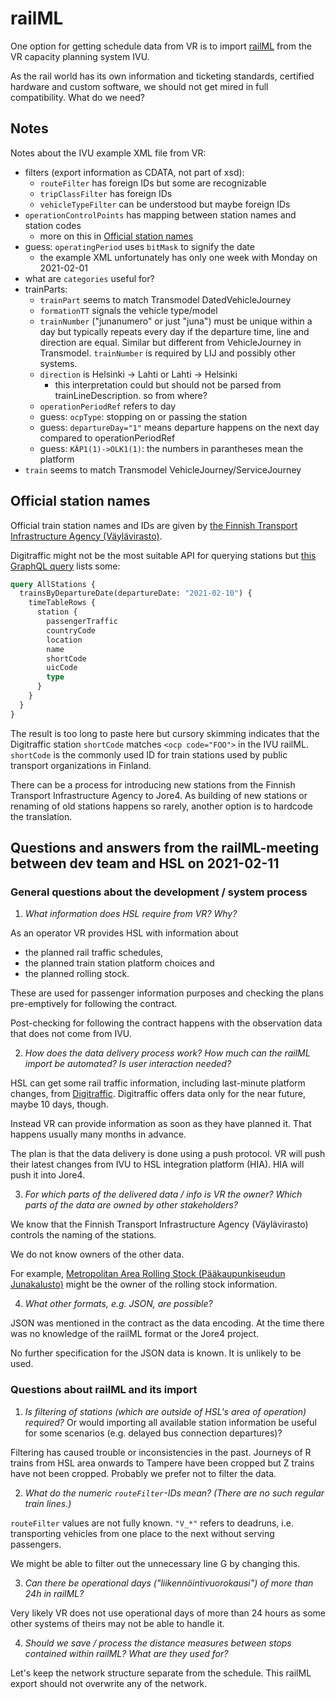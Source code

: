 # railML

One option for getting schedule data from VR is to import [railML](https://www.railml.org/) from the VR capacity planning system IVU.

As the rail world has its own information and ticketing standards, certified hardware and custom software, we should not get mired in full compatibility.
What do we need?

## Notes

Notes about the IVU example XML file from VR:
- filters (export information as CDATA, not part of xsd):
  - `routeFilter` has foreign IDs but some are recognizable
  - `tripClassFilter` has foreign IDs
  - `vehicleTypeFilter` can be understood but maybe foreign IDs
- `operationControlPoints` has mapping between station names and station codes
  - more on this in [Official station names](#official-station-names)
- guess: `operatingPeriod` uses `bitMask` to signify the date
  - the example XML unfortunately has only one week with Monday on 2021-02-01
- what are `categories` useful for?
- trainParts:
  - `trainPart` seems to match Transmodel DatedVehicleJourney
  - `formationTT` signals the vehicle type/model
  - `trainNumber` ("junanumero" or just "juna") must be unique within a day but typically repeats every day if the departure time, line and direction are equal.
    Similar but different from VehicleJourney in Transmodel.
    `trainNumber` is required by LIJ and possibly other systems.
  - `direction` is Helsinki -> Lahti or Lahti -> Helsinki
    - this interpretation could but should not be parsed from trainLineDescription. so from where?
  - `operationPeriodRef` refers to day
  - guess: `ocpType`: stopping on or passing the station
  - guess: `departureDay="1"` means departure happens on the next day compared to operationPeriodRef
  - guess: `KÄP1(1)->OLK1(1)`: the numbers in parantheses mean the platform
- `train` seems to match Transmodel VehicleJourney/ServiceJourney

## Official station names

Official train station names and IDs are given by [the Finnish Transport Infrastructure Agency (Väylävirasto)](https://julkaisut.vayla.fi/pdf12/vj_2019-25_luettelo_rautatieliikennepaikoista_web.pdf).

Digitraffic might not be the most suitable API for querying stations but [this GraphQL query](https://rata.digitraffic.fi/api/v2/graphql/graphiql?query=query%20AllStations%20%7B%0A%20%20trainsByDepartureDate(departureDate%3A%20%222021-02-10%22)%20%7B%0A%20%20%20%20timeTableRows%20%7B%0A%20%20%20%20%20%20station%20%7B%0A%20%20%20%20%20%20%20%20passengerTraffic%0A%20%20%20%20%20%20%20%20countryCode%0A%20%20%20%20%20%20%20%20location%0A%20%20%20%20%20%20%20%20name%0A%20%20%20%20%20%20%20%20shortCode%0A%20%20%20%20%20%20%20%20uicCode%0A%20%20%20%20%20%20%20%20type%0A%20%20%20%20%20%20%7D%0A%20%20%20%20%7D%0A%20%20%7D%0A%7D%0A&operationName=AllStations) lists some:
```graphql
query AllStations {
  trainsByDepartureDate(departureDate: "2021-02-10") {
    timeTableRows {
      station {
        passengerTraffic
        countryCode
        location
        name
        shortCode
        uicCode
        type
      }
    }
  }
}
```

The result is too long to paste here but cursory skimming indicates that the Digitraffic station `shortCode` matches `<ocp code="FOO">` in the IVU railML.
`shortCode` is the commonly used ID for train stations used by public transport organizations in Finland.

There can be a process for introducing new stations from the Finnish Transport Infrastructure Agency to Jore4.
As building of new stations or renaming of old stations happens so rarely, another option is to hardcode the translation.

## Questions and answers from the railML-meeting between dev team and HSL on 2021-02-11

### General questions about the development / system process

1. *What information does HSL require from VR? Why?*

As an operator VR provides HSL with information about
- the planned rail traffic schedules,
- the planned train station platform choices and
- the planned rolling stock.

These are used for passenger information purposes and checking the plans pre-emptively for following the contract.

Post-checking for following the contract happens with the observation data that does not come from IVU.

2. *How does the data delivery process work? How much can the railML import be automated? Is user interaction needed?*

HSL can get some rail traffic information, including last-minute platform changes, from [Digitraffic](https://www.digitraffic.fi/).
Digitraffic offers data only for the near future, maybe 10 days, though.

Instead VR can provide information as soon as they have planned it.
That happens usually many months in advance.

The plan is that the data delivery is done using a push protocol.
VR will push their latest changes from IVU to HSL integration platform (HIA).
HIA will push it into Jore4.

3. *For which parts of the delivered data / info is VR the owner? Which parts of the data are owned by other stakeholders?*

We know that the Finnish Transport Infrastructure Agency (Väylävirasto) controls the naming of the stations.

We do not know owners of the other data.

For example, [Metropolitan Area Rolling Stock (Pääkaupunkiseudun Junakalusto)](http://junakalusto.fi/) might be the owner of the rolling stock information.

4. *What other formats, e.g. JSON, are possible?*

JSON was mentioned in the contract as the data encoding.
At the time there was no knowledge of the railML format or the Jore4 project.

No further specification for the JSON data is known.
It is unlikely to be used.

### Questions about railML and its import

1. *Is filtering of stations (which are outside of HSL's area of operation) required?*
Or would importing all available station information be useful for some scenarios (e.g. delayed bus connection departures)?

Filtering has caused trouble or inconsistencies in the past.
Journeys of R trains from HSL area onwards to Tampere have been cropped but Z trains have not been cropped.
Probably we prefer not to filter the data.

2. *What do the numeric `routeFilter`-IDs mean? (There are no such regular train lines.)*

`routeFilter` values are not fully known.
`"V_*"` refers to deadruns, i.e. transporting vehicles from one place to the next without serving passengers.

We might be able to filter out the unnecessary line G by changing this.

3. *Can there be operational days ("liikennöintivuorokausi") of more than 24h in railML?*

Very likely VR does not use operational days of more than 24 hours as some other systems of theirs may not be able to handle it.

4. *Should we save / process the distance measures between stops contained within railML? What are they used for?*

Let's keep the network structure separate from the schedule.
This railML export should not overwrite any of the network.
